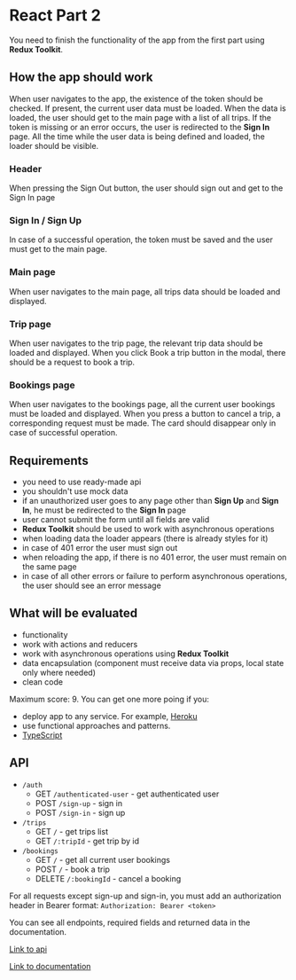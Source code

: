 # React Part 2

You need to finish the functionality of the app from the first part using **Redux Toolkit**.

## How the app should work

When user navigates to the app, the existence of the token should be checked. If present, the current user data must be loaded. When the data is loaded, the user should get to the main page with a list of all trips. If the token is missing or an error occurs, the user is redirected to the **Sign In** page. All the time while the user data is being defined and loaded, the loader should be visible.

### Header

When pressing the Sign Out button, the user should sign out and get to the Sign In page

### Sign In / Sign Up

In case of a successful operation, the token must be saved and the user must get to the main page.

### Main page

When user navigates to the main page, all trips data should be loaded and displayed.

### Trip page

When user navigates to the trip page, the relevant trip data should be loaded and displayed. When you click Book a trip button in the modal, there should be a request to book a trip.

### Bookings page

When user navigates to the bookings page, all the current user bookings must be loaded and displayed. When you press a button to cancel a trip, a corresponding request must be made. The card should disappear only in case of successful operation.

## Requirements

- you need to use ready-made api
- you shouldn't use mock data
- if an unauthorized user goes to any page other than **Sign Up** and **Sign In**, he must be redirected to the **Sign In** page
- user cannot submit the form until all fields are valid
- **Redux Toolkit** should be used to work with asynchronous operations
- when loading data the loader appears (there is already styles for it)
- in case of 401 error the user must sign out
- when reloading the app, if there is no 401 error, the user must remain on the same page
- in case of all other errors or failure to perform asynchronous operations, the user should see an error message

## What will be evaluated

- functionality
- work with actions and reducers
- work with asynchronous operations using **Redux Toolkit**
- data encapsulation (component must receive data via props, local state only where needed)
- clean code

Maximum score: 9. You can get one more poing if you:

- deploy app to any service. For example, [Heroku](https://dashboard.heroku.com/)
- use functional approaches and patterns.
- [TypeScript](https://www.typescriptlang.org/)

## API

- `/auth`
    - GET `/authenticated-user` - get authenticated user
    - POST `/sign-up` - sign in
    - POST `/sign-in` - sign up
- `/trips`
    - GET `/` - get trips list
    - GET `/:tripId` - get trip by id
- `/bookings`
    - GET `/` - get all current user bookings
    - POST `/` - book a trip
    - DELETE `/:bookingId` - cancel a booking

For all requests except sign-up and sign-in, you must add an authorization header in Bearer format: `Authorization: Bearer <token>`

You can see all endpoints, required fields and returned data in the documentation.

[Link to api](https://travel-app-api.glitch.me/api/v1)

[Link to documentation](https://travel-app-api.glitch.me/documentation)
